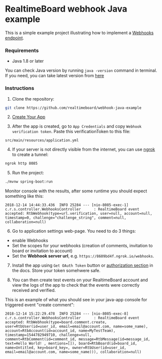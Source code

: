 # RealtimeBoard webhook Java example

This is a simple example project illustrating how to implement a [Webhooks endpoint](https://developers.realtimeboard.com/v3.0/docs/introduction-to-webhooks).

### Requirements

- Java 1.8 or later

You can check Java version by running ```java -version``` command in terminal.
If you need, you can take latest version from [here](https://www.oracle.com/technetwork/java/javase/downloads/jdk8-downloads-2133151.html)
### Instructions

1. Clone the repository:
```bash
git clone https://github.com/realtimeboard/webhook-java-example
```

2. [Create Your App](https://developers.realtimeboard.com/v3.0/docs/getting-started)

3. After the app is created, go to ```App Credentials``` and copy ```Webhook verification token```. Paste this verificationToken to this file: 
```
src/main/resources/application.yml
```

4. If your server is not directly visible from the internet, you can use [ngrok](https://ngrok.com/) to create a tunnel:
```bash
ngrok http 8085
```

5. Run the project:
```bash
./mvnw spring-boot:run
```
Monitor console with the results, after some runtime you should expect something like this:
```
2018-12-14 14:44:33.436  INFO 25284 --- [nio-8085-exec-1] c.r.s.controller.WebhooksController      : RealtimeBoard event accepted: RtbWebhook(type=url.verification, user=null, account=null, timestamp=0, challenge="challenge_string", comment=null, collaboration=null)
```

6. Go to application settings web-page. You need to do 3 things:
  - enable Webhooks
  - Set the scopes for your webhooks (creation of comments, invitation to board or invitation to account)
  - Set the **Webhook server url**, e.g. `https://8609bd4f.ngrok.io/webhooks`.

7. Install the app using ```Get OAuth Token``` button or [authorization section](https://developers.realtimeboard.com/v3.0/reference#authorization-and-authentication) in the docs.
Store your token somehwere safe.

8. You can then create test events on your RealtimeBoard account and view the logs of the app to check that the events were correctly received and verified.

This is an example of what you should see in your java-app console for triggered event "create comment":
```
2018-12-14 15:22:29.478  INFO 25284 --- [nio-8085-exec-8] c.r.s.controller.WebhooksController      : RealtimeBoard event accepted: RtbWebhook(type=board.comment.create, user=RtbUser(id=user_id, email=email@account.com, name=some_name), account=RtbAccount(id=account_id, name=MyTestTeam), timestamp=1544782949710, challenge=null, comment=RtbComment(id=comment_id, message=RtbMessage(id=message_id, text=Hello World! , mentions=[]), board=RtbBoard(id=board_id, name=Untitled, key=board_key=, owner=RtbUser(id=user_id, email=email@account.com, name=some_name))), collaboration=null)
```
